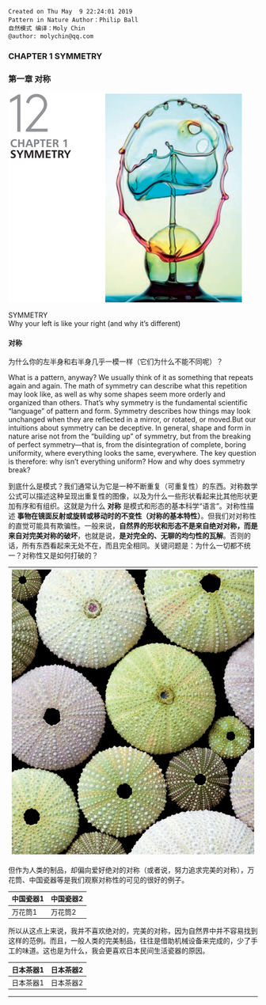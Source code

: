 ```
Created on Thu May  9 22:24:01 2019
Pattern in Nature Author：Philip Ball
自然模式 编译：Moly Chin
@author: molychin@qq.com
```

### CHAPTER 1 SYMMETRY  
### 第一章 对称

![](res/pin_018.png)

SYMMETRY  
Why your left is like your right (and why it’s different)

#### 对称  
为什么你的左半身和右半身几乎一模一样（它们为什么不能不同呢）？

What is a pattern, anyway? We usually think of it as something that repeats again and again. The math of symmetry can describe what this repetition may look like, as well as why some shapes seem more orderly and organized than others. That’s why symmetry is the fundamental scientific “language” of pattern and form. Symmetry describes how things may look unchanged when they are reflected in a mirror, or rotated, or moved.But our intuitions about symmetry can be deceptive.
In general, shape and form in nature arise not from the “building up” of symmetry, but from the breaking of perfect symmetry—that is, from the disintegration of complete, boring uniformity, where everything looks the same, everywhere. The key question is therefore: why isn’t everything uniform? How and why does symmetry break?

到底什么是模式？我们通常认为它是一种不断重复（可重复性）的东西。对称数学公式可以描述这种呈现出重复性的图像，以及为什么一些形状看起来比其他形状更加有序和有组织。这就是为什么 **对称** 是模式和形态的基本科学“语言”。对称性描述 **事物在镜面反射或旋转或移动时的不变性（对称的基本特性）**。但我们对对称性的直觉可能具有欺骗性。一般来说，**自然界的形状和形态不是来自绝对对称，而是来自对完美对称的破坏**，也就是说，**是对完全的、无聊的均匀性的瓦解**。否则的话，所有东西看起来无处不在，而且完全相同。关键问题是：为什么一切都不统一？对称性又是如何打破的？

|![](res/pin_019.png)|
|---|

但作为人类的制品，却偏向爱好绝对的对称（或者说，努力追求完美的对称），万花筒、中国瓷器等是我们观察对称性的可见的很好的例子。

|中国瓷器1|中国瓷器2|
|---|---|
|万花筒1|万花筒2|

所以从这点上来说，我并不喜欢绝对的，完美的对称，因为自然界中并不容易找到这样的范例。而且，一般人类的完美制品，往往是借助机械设备来完成的，少了手工的味道。这也是为什么，我会更喜欢日本民间生活瓷器的原因。

|日本茶器1|日本茶器2|
|---|---|
|日本茶器1|日本茶器2|
-------------------
